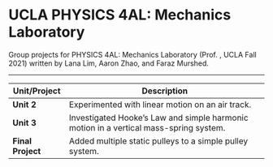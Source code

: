 # UCLA PHYSICS 4AL: Mechanics Laboratory

Group projects for PHYSICS 4AL: Mechanics Laboratory (Prof. , UCLA Fall 2021) written by Lana Lim, Aaron Zhao, and Faraz Murshed.

---

| Unit/Project | Description |
|---|---|
| **Unit 2** | Experimented with linear motion on an air track. |
| **Unit 3** | Investigated Hooke’s Law and simple harmonic motion in a vertical mass-spring system. |
| **Final Project** | Added multiple static pulleys to a simple pulley system. |